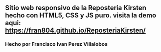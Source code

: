 ## Sitio web responsivo de la Reposteria Kirsten hecho con HTML5, CSS y JS puro. visita la demo aqui: https://fran804.github.io/ReposteriaKirsten/

### Hecho por Francisco Ivan Perez Villalobos
